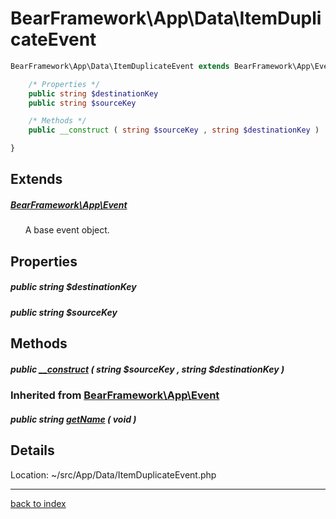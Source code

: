 # BearFramework\App\Data\ItemDuplicateEvent

```php
BearFramework\App\Data\ItemDuplicateEvent extends BearFramework\App\Event {

	/* Properties */
	public string $destinationKey
	public string $sourceKey

	/* Methods */
	public __construct ( string $sourceKey , string $destinationKey )

}
```

## Extends

##### [BearFramework\App\Event](bearframework.app.event.class.md)

&nbsp;&nbsp;&nbsp;&nbsp;&nbsp;&nbsp;A base event object.

## Properties

##### public string $destinationKey

##### public string $sourceKey

## Methods

##### public [__construct](bearframework.app.data.itemduplicateevent.__construct.method.md) ( string $sourceKey , string $destinationKey )

### Inherited from [BearFramework\App\Event](bearframework.app.event.class.md)

##### public string [getName](bearframework.app.event.getname.method.md) ( void )

## Details

Location: ~/src/App/Data/ItemDuplicateEvent.php

---

[back to index](index.md)

